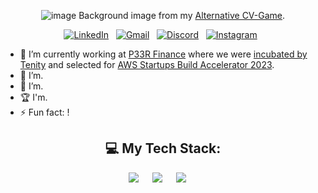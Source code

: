 <div align="center">

![image](https://github.com/user-attachments/assets/2479e192-3e6b-450e-aa89-66cc4184926f)
Background image from my [Alternative CV-Game](https://east-of-eden.netlify.app/).

[![LinkedIn](https://skillicons.dev/icons?i=linkedin)](https://www.linkedin.com/in/mirskyi-dev/) &nbsp;
[![Gmail](https://skillicons.dev/icons?i=gmail)](mailto:blakphantom2@gmail.com?subject=Hello%20Maksym,%20From%20Github) &nbsp;
[![Discord](https://skillicons.dev/icons?i=discord)](https://discordapp.com/users/271235656460533761/) &nbsp;
[![Instagram](https://skillicons.dev/icons?i=instagram)](https://www.instagram.com/taleynikov_dev/) &nbsp;

</div>

- 🔭 I’m currently working at [P33R Finance](https://www.linkedin.com/company/p33r-finance/) where we were [incubated by Tenity](https://www.linkedin.com/posts/p33r-finance_tenity-invests-in-13-disruptive-early-stage-activity-7118550943268294656-cH__?utm_source=share&utm_medium=member_desktop) and selected for [AWS Startups Build Accelerator 2023](https://www.linkedin.com/posts/p33r-finance_p33r-awsbuildaccelerator-activity-7121072561857208320-U9f-?utm_source=share&utm_medium=member_desktop).
- 🌱 I’m.
- 📝 I’m.
- 🏆 I'm.
- ⚡ Fun fact: !

<div align="center">
  
## 💻 My Tech Stack:
<img src="https://skillicons.dev/icons?i=git,github,gitlab" /> &emsp;
<img src="https://skillicons.dev/icons?i=html,css,sass,js,ts" /> &emsp;
<img src="https://skillicons.dev/icons?i=angular,gulp" /> &emsp;

</div>

